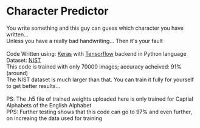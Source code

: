 # Character Predictor
You write something and this guy can guess which character you have written...<br/>
Unless you have a really bad handwriting... Then it's your fault<br/><br/>
Code Written using: [Keras](https://keras.io/) with [Tensorflow](https://www.tensorflow.org/tutorials) backend in Python language<br/>
Dataset: [NIST](https://www.nist.gov/srd/nist-special-database-19)<br/>
This code is trained with only 70000 images; accuracy acheived: 91%(around)<br/>
The NIST dataset is much larger than that. You can train it fully for yourself to get better results...<br/><br/>
PS: The .h5 file of trained weights uploaded here is only trained for Captial Alphabets of the English Alphabet<br/>
PPS: Further testing shows that this code can go to 97% and even further, on increaing the data used for training
